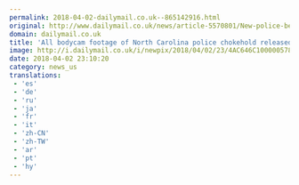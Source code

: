 ```yaml
---
permalink: 2018-04-02-dailymail.co.uk--865142916.html
original: http://www.dailymail.co.uk/news/article-5570801/New-police-beating-video-clearly-shows-chokehold-aftermath.html?ITO=1490&ns_mchannel=rss&ns_campaign=1490
domain: dailymail.co.uk
title: 'All bodycam footage of North Carolina police chokehold released'
image: http://i.dailymail.co.uk/i/newpix/2018/04/02/23/4AC646C100000578-0-image-a-15_1522708297562.jpg
date: 2018-04-02 23:10:20
category: news_us
translations: 
 - 'es'
 - 'de'
 - 'ru'
 - 'ja'
 - 'fr'
 - 'it'
 - 'zh-CN'
 - 'zh-TW'
 - 'ar'
 - 'pt'
 - 'hy'
---
```


